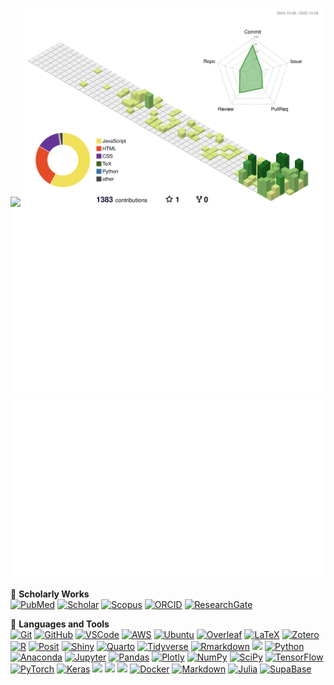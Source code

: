<img src="https://spotify-github-profile.kittinanx.com/api/view?uid=1241595878&cover_image=true&theme=default&show_offline=false&background_color=#ffffff&interchange=true&bar_color=53b14f&bar_color_cover=false" width="240" />  <img src="./profile-3d-contrib/profile-green-animate.svg" width="480" />
![](https://raw.githubusercontent.com/jacobkmcpherson/github-stats/master/generated/overview.svg)
![](https://raw.githubusercontent.com/jacobkmcpherson/github-stats/master/generated/languages.svg)  
<!--- ![Snake animation](https://raw.githubusercontent.com/JACOBKMCPHERSON/JACOBKMCPHERSON/output/github-snake.svg) -->

🔬 **Scholarly Works**  
[![PubMed](https://img.shields.io/badge/PubMed-2C5981?logo=PubMed&logoColor=white)](https://www.ncbi.nlm.nih.gov/myncbi/1XeOuqmaFjg5z/bibliography/public/)
[![Scholar](https://img.shields.io/badge/Google%20Scholar-4285F4?logo=google-scholar&logoColor=white)](https://scholar.google.com/citations?user=MsZPCoIAAAAJ)
[![Scopus](https://img.shields.io/badge/Scopus-22a6b3?logo=Elsevier&logoColor=white)](https://www.scopus.com/authid/detail.uri?authorId=57204192355)
[![ORCID](https://img.shields.io/badge/ORCID-21B324?logo=orcid&logoColor=white)](https://orcid.org/0000-0001-5486-4945)
[![ResearchGate](https://img.shields.io/badge/ResearchGate-00CCBB?logo=researchgate&logoColor=white)](https://www.researchgate.net/profile/Jacob-Mcpherson)  

🔨 **Languages and Tools**  
[![Git](https://img.shields.io/badge/git-%23F05033.svg?logo=git&logoColor=white)](https://git-scm.com/)
[![GitHub](https://img.shields.io/badge/GitHub-100000?logo=github&logoColor=white)](https://github.com/)
[![VSCode](https://img.shields.io/badge/vs%20code-007ACC?logo=visual%20studio%20code&logoColor=white)](https://code.visualstudio.com/)
[![AWS](https://img.shields.io/badge/AWS-%23FF9900.svg?logo=amazon-aws&logoColor=white)](https://aws.amazon.com/)
[![Ubuntu](https://img.shields.io/badge/Ubuntu-E95420?logo=ubuntu&logoColor=white)](https://www.ubuntu.com)
[![Overleaf](https://img.shields.io/badge/Overleaf-47A141?logo=overleaf&logoColor=white)](https://www.overleaf.com/)
[![LaTeX](https://img.shields.io/badge/latex-%23008080.svg?logo=latex&logoColor=white)](https://www.latex-project.org/)
[![Zotero](https://img.shields.io/badge/zotero-CC2936.svg?logo=zotero&logoColor=white)](https://www.zotero.org/)
[![R](https://img.shields.io/badge/r-%23276DC3.svg?logo=R&logoColor=white)](https://www.r-project.org/)
[![Posit](https://img.shields.io/badge/RStudio-75AADB?logo=R&rstudio&logoColor=white)](https://posit.co/)
[![Shiny](https://img.shields.io/badge/Shiny-%23276DC3.svg?logo=r&logoColor=white)](https://shiny.posit.co/)
[![Quarto](https://img.shields.io/badge/Quarto-%23004D7A.svg?logo=r&quarto&logoColor=white)](https://quarto.org)
[![Tidyverse](https://img.shields.io/badge/tidyverse-%231A162D.svg?logo=R&logoColor=white)](https://www.tidyverse.org/)
[![Rmarkdown](https://img.shields.io/badge/R%20Markdown-%23276DC3.svg?logo=r&logoColor=white)](https://rmarkdown.rstudio.com/)
[![](https://img.shields.io/badge/ggplot2-%232A81CB.svg?logo=r&logoColor=white)](https://CRAN.R-project.org/package=ggplot2)
[![Python](https://img.shields.io/badge/python-3670A0?logo=python&logoColor=ffdd54)](https://www.python.org/)
[![Anaconda](https://img.shields.io/badge/Anaconda-%2344A833.svg?logo=anaconda&logoColor=white)](https://www.anaconda.com/)
[![Jupyter](https://img.shields.io/badge/Jupyter-Orange?logo=jupyter&logoColor=white)](https://jupyter.org/)
[![Pandas](https://img.shields.io/badge/pandas-%23150458.svg?logo=pandas&logoColor=white)](https://pandas.pydata.org) 
[![Plotly](https://img.shields.io/badge/Plotly-%233F4F75.svg?logo=plotly&logoColor=white)](https://plotly.com)
[![NumPy](https://img.shields.io/badge/numpy-%23013243.svg?logo=numpy&logoColor=white)](https://numpy.org)
[![SciPy](https://img.shields.io/badge/SciPy-%230C55A5.svg?logo=scipy&logoColor=%white)](https://scipy.org/)
[![TensorFlow](https://img.shields.io/badge/TensorFlow-%23FF6F00.svg?logo=TensorFlow&logoColor=white)](https://www.tensorflow.org)
[![PyTorch](https://img.shields.io/badge/PyTorch-%23EE4C2C.svg?logo=PyTorch&logoColor=white)](https://pytorch.org)
[![Keras](https://img.shields.io/badge/Keras-%23D00000.svg?logo=Keras&logoColor=white)](https://keras.io)
[![](https://img.shields.io/badge/matplotlib-224499?logo=matplotlib&logoColor=white)](https://matplotlib.org/)
[![](https://img.shields.io/badge/seaborn-377EB8?logo=seaborn&logoColor=white)](https://seaborn.pydata.org/)
[![](https://img.shields.io/badge/scikit-learn-F7931E?logo=scikit-learn&logoColor=white)](https://scikit-learn.org/)
[![Docker](https://img.shields.io/badge/docker-%230db7ed.svg?logo=docker&logoColor=white)](https://www.docker.com/)
[![Markdown](https://img.shields.io/badge/markdown-%23000000.svg?logo=markdown&logoColor=white)](https://www.markdownguide.org/)
[![Julia](https://img.shields.io/badge/-Julia-9558B2?logo=julia&logoColor=white)](https://julialang.org/)
[![SupaBase](https://img.shields.io/badge/Supabase-3ECF8E?logo=supabase&logoColor=white)](https://supabase.com/)

<!--
[![](https://img.shields.io/badge/colorspace-%233B8EA5?logo=R&logoColor=white)](https://CRAN.R-project.org/package=colorspace)
[![](https://img.shields.io/badge/viridis-%236C9E3F?logo=R&logoColor=white)](https://CRAN.R-project.org/package=viridis)
[![](https://img.shields.io/badge/RColorBrewer-%234D8DC9?logo=R&logoColor=white)](https://CRAN.R-project.org/package=RColorBrewer)
[![](https://img.shields.io/badge/paletteer-%237F4FC6?logo=R&logoColor=white)](https://CRAN.R-project.org/package=paletteer)
[![](https://img.shields.io/badge/scico-%23008B8B?logo=R&logoColor=white)](https://CRAN.R-project.org/package=scico)
[![](https://img.shields.io/badge/wesanderson-%23C77CFF?logo=R&logoColor=white)](https://CRAN.R-project.org/package=wesanderson)
[![](https://img.shields.io/badge/ggthemes-%23616161?logo=R&logoColor=white)](https://CRAN.R-project.org/package=ggthemes)
[![](https://img.shields.io/badge/ggrepel-%23E76F51?logo=R&logoColor=white)](https://CRAN.R-project.org/package=ggrepel)
[![](https://img.shields.io/badge/patchwork-%232A9D8F?logo=R&logoColor=white)](https://CRAN.R-project.org/package=patchwork)
[![](https://img.shields.io/badge/cowplot-%238D99AE?logo=R&logoColor=white)](https://CRAN.R-project.org/package=cowplot)
[![](https://img.shields.io/badge/ggtext-%235C6BC0?logo=R&logoColor=white)](https://CRAN.R-project.org/package=ggtext)
[![](https://img.shields.io/badge/ggforce-%23F4A261?logo=R&logoColor=white)](https://CRAN.R-project.org/package=ggforce)
[![](https://img.shields.io/badge/ggraph-%239C27B0?logo=R&logoColor=white)](https://CRAN.R-project.org/package=ggraph)
[![](https://img.shields.io/badge/highcharter-%230069B4?logo=R&logoColor=white)](https://CRAN.R-project.org/package=highcharter)
[![](https://img.shields.io/badge/echarts4r-%23D61F1F?logo=R&logoColor=white)](https://CRAN.R-project.org/package=echarts4r)
[![](https://img.shields.io/badge/sf-%23007ACC?logo=R&logoColor=white)](https://CRAN.R-project.org/package=sf)
[![](https://img.shields.io/badge/tmap-%23537A8B?logo=R&logoColor=white)](https://CRAN.R-project.org/package=tmap)
[![](https://img.shields.io/badge/leaflet-%23328F5B?logo=R&logoColor=white)](https://CRAN.R-project.org/package=leaflet)
[![](https://img.shields.io/badge/tibble-%233C1F7D.svg?logo=R&tibble&logoColor=white)](https://CRAN.R-project.org/package=tibble)
[![](https://img.shields.io/badge/dplyr-%231DAF31.svg?logo=R&dplyr&logoColor=white)](https://CRAN.R-project.org/package=dplyr)
[![](https://img.shields.io/badge/rlang-%23E01E30.svg?logo=R&rlang&logoColor=white)](https://CRAN.R-project.org/package=rlang)
[![](https://img.shields.io/badge/lifecycle-%23EAB030.svg?logo=R&lifecycle&logoColor=white)](https://CRAN.R-project.org/package=lifecycle)
[![](https://img.shields.io/badge/cli-%230090D1.svg?logo=R&cli&logoColor=white)](https://CRAN.R-project.org/package=cli)
[![](https://img.shields.io/badge/purrr-%2371A8FF.svg?logo=R&purrr&logoColor=white)](https://CRAN.R-project.org/package=purrr)
[![](https://img.shields.io/badge/glue-%237F4FC6.svg?logo=R&glue&logoColor=white)](https://CRAN.R-project.org/package=glue)
[![](https://img.shields.io/badge/curl-%23F1502F.svg?logo=R&curl&logoColor=white)](https://CRAN.R-project.org/package=curl)
[![](https://img.shields.io/badge/readr-%233B9EDE.svg?logo=R&readr&logoColor=white)](https://CRAN.R-project.org/package=readr)
[![](https://img.shields.io/badge/vctrs-%23FF7F0E.svg?logo=R&vctrs&logoColor=white)](https://CRAN.R-project.org/package=vctrs)
[![](https://img.shields.io/badge/scales-%23681DFF.svg?logo=R&scales&logoColor=white)](https://CRAN.R-project.org/package=scales)
[![](https://img.shields.io/badge/jsonlite-%23E377C2.svg?logo=R&jsonlite&logoColor=white)](https://CRAN.R-project.org/package=jsonlite)
[![](https://img.shields.io/badge/testthat-%2393930B.svg?logo=R&testthat&logoColor=white)](https://CRAN.R-project.org/package=testthat)
[![](https://img.shields.io/badge/readxl-%23449968.svg?logo=R&readxl&logoColor=white)](https://CRAN.R-project.org/package=readxl)
[![](https://img.shields.io/badge/tidyr-%23D62728.svg?logo=R&tidyr&logoColor=white)](https://CRAN.R-project.org/package=tidyr)
[![](https://img.shields.io/badge/ragg-%23BCBD22.svg?logo=R&ragg&logoColor=white)](https://CRAN.R-project.org/package=ragg)
[![](https://img.shields.io/badge/xfun-%2317BECF.svg?logo=R&xfun&logoColor=white)](https://CRAN.R-project.org/package=xfun)
[![](https://img.shields.io/badge/waldo-%230DB14B.svg?logo=R&waldo&logoColor=white)](https://CRAN.R-project.org/package=waldo)
[![](https://img.shields.io/badge/stringr-%23478CBF.svg?logo=R&stringr&logoColor=white)](https://CRAN.R-project.org/package=stringr)
[![](https://img.shields.io/badge/magrittr-%23FF4B00.svg?logo=R&magrittr&logoColor=white)](https://CRAN.R-project.org/package=magrittr)
[![](https://img.shields.io/badge/pillar-%237F3C8D.svg?logo=R&pillar&logoColor=white)](https://CRAN.R-project.org/package=pillar)
[![](https://img.shields.io/badge/fansi-%2364B5F6.svg?logo=R&fansi&logoColor=white)](https://CRAN.R-project.org/package=fansi)
[![](https://img.shields.io/badge/ellipsis-%23E64A19.svg?logo=R&ellipsis&logoColor=white)](https://CRAN.R-project.org/package=ellipsis)
[![](https://img.shields.io/badge/withr-%2331A354.svg?logo=R&withr&logoColor=white)](https://CRAN.R-project.org/package=withr)
[![](https://img.shields.io/badge/callr-%2360056D.svg?logo=R&callr&logoColor=white)](https://CRAN.R-project.org/package=callr)
[![](https://img.shields.io/badge/MASS-%23007ACC.svg?logo=R&logoColor=white)](https://CRAN.R-project.org/package=MASS)
[![](https://img.shields.io/badge/knitr-%23FFB300.svg?logo=R&knitr&logoColor=white)](https://CRAN.R-project.org/package=knitr)
[![](https://img.shields.io/badge/Matrix-%231C75BC.svg?logo=R&Matrix&logoColor=white)](https://CRAN.R-project.org/package=Matrix)

[![](https://img.shields.io/badge/xarray-DC0000?logo=Python&logoColor=white)](http://xarray.pydata.org/)
[![](https://img.shields.io/badge/dask-F16824?logo=Python&logoColor=white)](https://dask.org/)
[![](https://img.shields.io/badge/Pillow-B19CD9?logo=Python&logoColor=white)](https://python-pillow.org/)
[![](https://img.shields.io/badge/sympy-3B5526?logo=Python&logoColor=white)](https://www.sympy.org/)
[![](https://img.shields.io/badge/statsmodels-005C5C?logo=Python&logoColor=white)](https://www.statsmodels.org/)
[![](https://img.shields.io/badge/networkx-107895?logo=Python&logoColor=white)](https://networkx.org/)
[![](https://img.shields.io/badge/joblib-B8860B?logo=Python&logoColor=white)](https://joblib.readthedocs.io/)
[![](https://img.shields.io/badge/numba-FF6600?logo=Python&logoColor=white)](https://numba.pydata.org/)
[![](https://img.shields.io/badge/bokeh-E76F51?logo=Bokeh&logoColor=white)](https://bokeh.org/)
[![](https://img.shields.io/badge/holoviews-1A759F?logo=Python&logoColor=white)](https://holoviews.org/)
[![](https://img.shields.io/badge/altair-FF4C4C?logo=Altair&logoColor=white)](https://altair-viz.github.io/)
[![](https://img.shields.io/badge/plotnine-0C55A5?logo=Python&logoColor=white)](https://plotnine.org/)
[![](https://img.shields.io/badge/mayavi-7B68EE?logo=Python&logoColor=white)](https://docs.enthought.com/mayavi/mayavi/)
[![](https://img.shields.io/badge/xgboost-FF6600?logo=Python&logoColor=white)](https://xgboost.readthedocs.io/)
[![](https://img.shields.io/badge/lightgbm-008000?logo=Python&logoColor=white)](https://lightgbm.readthedocs.io/)
[![](https://img.shields.io/badge/catboost-AA336A?logo=Python&logoColor=white)](https://catboost.ai/)
[![](https://img.shields.io/badge/transformers-FFB000?logo=huggingface&logoColor=white)](https://huggingface.co/docs/transformers)
[![](https://img.shields.io/badge/spacy-09A3D5?logo=spacy&logoColor=white)](https://spacy.io/)
[![](https://img.shields.io/badge/requests-0A66C2?logo=Python&logoColor=white)](https://requests.readthedocs.io/)
[![](https://img.shields.io/badge/httpx-4E89AE?logo=Python&logoColor=white)](https://www.python-httpx.org/)
[![](https://img.shields.io/badge/beautifulsoup4-8A2BE2?logo=Python&logoColor=white)](https://www.crummy.com/software/BeautifulSoup/)
[![](https://img.shields.io/badge/lxml-006400?logo=Python&logoColor=white)](https://lxml.de/)
[![](https://img.shields.io/badge/fastapi-009688?logo=fastapi&logoColor=white)](https://fastapi.tiangolo.com/)
[![](https://img.shields.io/badge/sqlalchemy-4B275F?logo=Python&logoColor=white)](https://www.sqlalchemy.org/)
[![](https://img.shields.io/badge/h5py-005B96?logo=Python&logoColor=white)](https://www.h5py.org/)
[![](https://img.shields.io/badge/pyarrow-F4A300?logo=Apache&logoColor=white)](https://arrow.apache.org/docs/python/)
[![](https://img.shields.io/badge/openpyxl-217346?logo=Python&logoColor=white)](https://openpyxl.readthedocs.io/)
[![](https://img.shields.io/badge/pyyaml-FFD43B?logo=Python&logoColor=black)](https://pyyaml.org/)
[![](https://img.shields.io/badge/tqdm-3E8E7E?logo=Python&logoColor=white)](https://tqdm.github.io/)
[![](https://img.shields.io/badge/loguru-C41E3A?logo=Python&logoColor=white)](https://loguru.readthedocs.io/)
[![](https://img.shields.io/badge/pathlib-5A5A5A?logo=Python&logoColor=white)](https://docs.python.org/3/library/pathlib.html)
[![](https://img.shields.io/badge/pytest-B23A48?logo=pytest&logoColor=white)](https://docs.pytest.org/)
[![](https://img.shields.io/badge/pydantic-FF6F00?logo=Python&logoColor=white)](https://docs.pydantic.dev/)

[![amsmath](https://img.shields.io/badge/amsmath-2C5981?logo=LaTeX&logoColor=white)](https://ctan.org/pkg/amsmath)
[![amssymb](https://img.shields.io/badge/amssymb-2C5981?logo=LaTeX&logoColor=white)](https://ctan.org/pkg/amsfonts)
[![geometry](https://img.shields.io/badge/geometry-2C5981?logo=LaTeX&logoColor=white)](https://ctan.org/pkg/geometry)
[![graphicx](https://img.shields.io/badge/graphicx-2C5981?logo=LaTeX&logoColor=white)](https://ctan.org/pkg/graphicx)
[![hyperref](https://img.shields.io/badge/hyperref-2C5981?logo=LaTeX&logoColor=white)](https://ctan.org/pkg/hyperref)
[![xcolor](https://img.shields.io/badge/xcolor-2C5981?logo=LaTeX&logoColor=white)](https://ctan.org/pkg/xcolor)
[![tikz/pgf](https://img.shields.io/badge/tikz%2Fpgf-2C5981?logo=LaTeX&logoColor=white)](https://ctan.org/pkg/pgf)
[![babel](https://img.shields.io/badge/babel-2C5981?logo=LaTeX&logoColor=white)](https://ctan.org/pkg/babel)
[![fontenc](https://img.shields.io/badge/fontenc-2C5981?logo=LaTeX&logoColor=white)](https://ctan.org/pkg/fontenc)
[![inputenc](https://img.shields.io/badge/inputenc-2C5981?logo=LaTeX&logoColor=white)](https://ctan.org/pkg/inputenc)
[![csquotes](https://img.shields.io/badge/csquotes-2C5981?logo=LaTeX&logoColor=white)](https://ctan.org/pkg/csquotes)
[![biblatex](https://img.shields.io/badge/biblatex-2C5981?logo=LaTeX&logoColor=white)](https://ctan.org/pkg/biblatex)
[![natbib](https://img.shields.io/badge/natbib-2C5981?logo=LaTeX&logoColor=white)](https://ctan.org/pkg/natbib)
[![booktabs](https://img.shields.io/badge/booktabs-2C5981?logo=LaTeX&logoColor=white)](https://ctan.org/pkg/booktabs)
[![array](https://img.shields.io/badge/array-2C5981?logo=LaTeX&logoColor=white)](https://ctan.org/pkg/array)
[![fancyhdr](https://img.shields.io/badge/fancyhdr-2C5981?logo=LaTeX&logoColor=white)](https://ctan.org/pkg/fancyhdr)
[![titlesec](https://img.shields.io/badge/titlesec-2C5981?logo=LaTeX&logoColor=white)](https://ctan.org/pkg/titlesec)
[![microtype](https://img.shields.io/badge/microtype-2C5981?logo=LaTeX&logoColor=white)](https://ctan.org/pkg/microtype)
[![siunitx](https://img.shields.io/badge/siunitx-2C5981?logo=LaTeX&logoColor=white)](https://ctan.org/pkg/siunitx)
[![cleveref](https://img.shields.io/badge/cleveref-2C5981?logo=LaTeX&logoColor=white)](https://ctan.org/pkg/cleveref)
--->

<!---
| CONTENT   | RESOURCES     | 
|----------|----------|
| Data    | [RedCap](https://project-redcap.org/) [EMBL-EBI](https://www.ebi.ac.uk/submission/) [NCBI](https://submit.ncbi.nlm.nih.gov/subs/) [BioProject](https://submit.ncbi.nlm.nih.gov/about/bioproject-biosample/) [SRA](https://submit.ncbi.nlm.nih.gov/subs/sra/) [Genome](https://submit.ncbi.nlm.nih.gov/subs/genome/) [PubChem](https://pubchem.ncbi.nlm.nih.gov/submit/) | 
Data Coalitions | [Global BioData](https://globalbiodata.org/what-we-do/global-core-biodata-resources/list-of-current-global-core-biodata-resources/) [OpenData](https://registry.opendata.aws/) [Elixir](https://elixir-europe.org/) [OmicsDI](https://www.omicsdi.org/database) [DDBJ](https://www.ddbj.nig.ac.jp/index-e.html) [EMBL-EBI](https://www.ebi.ac.uk/) [NCBI](https://ncbi.nlm.nih.gov/) [SIB](https://www.expasy.org/) | 
High-Performance Computing | [NeuroSnap AI](https://neurosnap.ai/) [NIH HPC](https://hpc.nih.gov/) [NSF Access](https://allocations.access-ci.org/get-your-first-project) [TACC](https://tacc.utexas.edu/) |
Artificial Intelligence | [Goodfellow 2016 _Deep Learning_](https://www.deeplearningbook.org/) | 
| Small Molecules Drugs | [Isomorphic Labs](https://www.isomorphiclabs.com/) [ChEBI](https://www.ebi.ac.uk/chebi/) [ChEMBL](https://www.ebi.ac.uk/chembl/) [BindingDB](https://www.bindingdb.org/rwd/bind/index.jsp) [DrugBank](https://www.drugbank.com/) [SwissDrug](https://www.molecular-modelling.ch/swiss-drug-design.html) [OrphData](https://www.orphadata.com/) [IUPHAR](https://www.guidetopharmacology.org/) [PharmGKB](https://www.pharmgkb.org/) [ChemAxon](https://chemaxon.com/) | 
| Life Science Vendors | [Thermo](https://www.thermofisher.com/us/en/home.html) [Eppendorf](https://www.eppendorf.com/us-en/) [Qiagen](https://digitalinsights.qiagen.com/products-overview/discovery-insights-portfolio/enterprise-ngs-solutions/qiagen-clc-genomics-cloud/) [Schrodinger](https://www.schrodinger.com/platform/products/virtual-cluster/) [Emerald Cloud Labs](https://www.emeraldcloudlab.com/)
| Infectious Diseases |  [BacDive](https://bacdive.dsmz.de/) [BEI](https://www.beiresources.org/) [CDC AR Isolate Bank](https://wwwn.cdc.gov/arisolatebank/) [BV-BRC](https://www.bv-brc.org/) [MGnify](https://www.ebi.ac.uk/metagenomics) [CARD](https://card.mcmaster.ca/) [Silva](https://www.arb-silva.de/) [EcoCyc](https://ecocyc.org/) [SubtiWiki](https://www.subtiwiki.uni-goettingen.de/v5/welcome) [FungiDB](https://fungidb.org/) [LPSN](https://lpsn.dsmz.de/)[ViralZone](https://viralzone.expasy.org/) [ViralHostRangeDB](https://viralhostrangedb.pasteur.cloud/) [VirusHostDB(JP)](https://www.genome.jp/virushostdb/) [Viruses(NCBI)](https://www.ncbi.nlm.nih.gov/labs/virus/) [HIVDB](https://hivdb.stanford.edu/) |
| Proteins and Enzymes | [AlphaFold](https://alphafoldserver.com/) [UniProt](https://www.uniprot.org/) [UniProt3D](https://uniprot3d.org/) [EMPIAR](https://www.ebi.ac.uk/empiar/) [EMDB](https://www.ebi.ac.uk/emdb/) [EMDataResource](https://www.emdataresource.org/) [CryoSPARC](https://cryosparc.com/) [Cryo-ET](https://cryoetdataportal.czscience.com/) [WW-PDB](https://www.wwpdb.org/)  [RCSB-PDB](https://www.rcsb.org/) [InterPro](https://www.ebi.ac.uk/interpro/) [UCSF ChimeraX](https://www.cgl.ucsf.edu/chimerax/) [OpenStructure](https://openstructure.org/) [CATH](http://www.cathdb.info/) [SBGrid](https://sbgrid.org/) [OPIG](https://opig.stats.ox.ac.uk/) [OpenTargets](https://www.opentargets.org/publications) [TCBG](https://www.ks.uiuc.edu/) | 
| Interactions & Reactions | [Reactome](https://reactome.org/) [RHEA](https://www.rhea-db.org/) [STRING](https://string-db.org/) [BRENDA](https://www.brenda-enzymes.org/) [IMEx](https://www.imexconsortium.org/) | 
| Expression |  [BioImage](https://www.ebi.ac.uk/bioimage-archive/submit/) [Expression (JAX)](https://www.informatics.jax.org/expression.shtml/) [GTEx](https://www.gtexportal.org/home/) [GXA](https://www.ebi.ac.uk/gxa/home) [GEO](https://www.ncbi.nlm.nih.gov/geo/) [ProteomeXchange](https://www.proteomexchange.org/) [Human Protein Atlas](https://www.proteinatlas.org/) [RTI](https://www.umassmed.edu/rti/oncampus/rna-tools/) [archs4](https://archs4.org/)
| Genomes & Models | [YeastGenome](https://yeastgenome.org/) [WormBase](https://wormbase.org/) [FlyBase](https://flybase.org/) [ZFin](https://zfin.org/) [GenCodes](https://www.gencodegenes.org/) [RatGenomeData](https://rgd.mcw.edu/) [Ensembl](https://useast.ensembl.org/index.html) [ClinGen](https://www.clinicalgenome.org/) |
| Other | [GO](https://geneontology.org/) [KEGG](https://www.genome.jp/kegg/kegg1.html) [MDDDB](https://mddbr.eu/) [BioModels](https://www.ebi.ac.uk/biomodels/) [LipidMaps](https://www.lipidmaps.org/) | 
| Health |  [USPSTF](https://www.uspreventiveservicestaskforce.org/webview/#/) [HealthCheckTools](https://medlineplus.gov/healthchecktools.html) [MyHealthFinder](https://odphp.health.gov/myhealthfinder) |
| Clinical Research | [ResearchMatch](https://www.researchmatch.org/) [HHS.Gov Open-Data](https://cdo.hhs.gov/s/open-data) [AllOfUs](https://allofus.nih.gov/) [UK BioBank](https://www.ukbiobank.ac.uk/) [BioBank Japan](https://biobankjp.org/en/) |
| Academia |  [AI Patient](https://geiselmed.dartmouth.edu/thesen/patient-actor-app/) [OpenEvidence](https://www.openevidence.com/) [OpenRead](https://www.openread.academy/) [Copyright.com](https://www.copyright.com/) |
